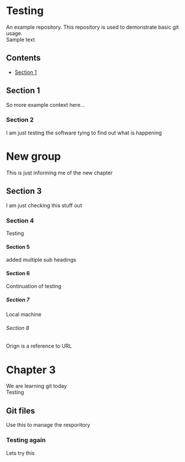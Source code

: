 # Testing
An example repository. This repository is used to demonstrate basic git usage.  
Sample text 

## Contents
* [Section 1](#section-3)

## Section 1
So more example context here...  

### Section 2 
I am just testing the software tying to find out what is happening

# New group 
This is just informing me of the new chapter  

## Section 3
I am just checking this stuff out   


### Section 4
Testing

#### Section 5
added multiple sub headings

#### Section 6 
Continuation of testing 

##### Section 7 
Local machine 


###### Section 8
Orign is a reference to URL


# Chapter 3  
We are learning git today  
Testing      

## Git files
Use this to manage the resporitory 

### Testing again
Lets try this 
